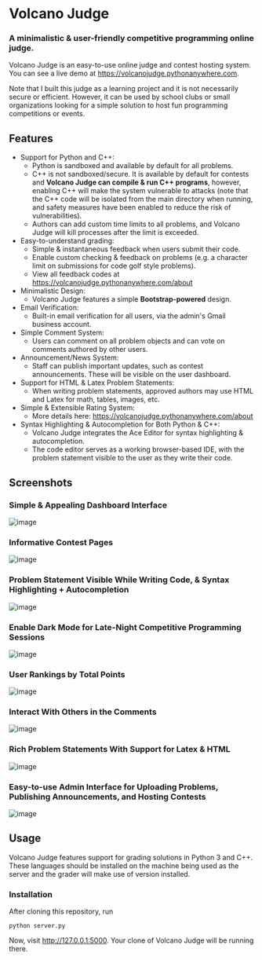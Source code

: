 # Volcano Judge
### A minimalistic &amp; user-friendly competitive programming online judge.

Volcano Judge is an easy-to-use online judge and contest hosting system. You can see a live demo at https://volcanojudge.pythonanywhere.com.

Note that I built this judge as a learning project and it is not necessarily secure or efficient. However, it can be used by school clubs or small organizations looking for a simple solution to host fun programming competitions or events.

## Features
* Support for Python and C++:
  * Python is sandboxed and available by default for all problems.
  * C++ is not sandboxed/secure. It is available by default for contests and **Volcano Judge can compile & run C++ programs**, however, enabling C++ will make the system vulnerable to attacks (note that the C++ code will be isolated from the main directory when running, and safety measures have been enabled to reduce the risk of vulnerabilities).
  * Authors can add custom time limits to all problems, and Volcano Judge will kill processes after the limit is exceeded.
* Easy-to-understand grading:
  * Simple & instantaneous feedback when users submit their code.
  * Enable custom checking & feedback on problems (e.g. a character limit on submissions for code golf style problems).
  * View all feedback codes at https://volcanojudge.pythonanywhere.com/about
* Minimalistic Design:
  * Volcano Judge features a simple **Bootstrap-powered** design.
* Email Verification:
  * Built-in email verification for all users, via the admin's Gmail business account.
* Simple Comment System:
  * Users can comment on all problem objects and can vote on comments authored by other users.
* Announcement/News System:
  * Staff can publish important updates, such as contest announcements. These will be visible on the user dashboard.
* Support for HTML &amp; Latex Problem Statements:
  * When writing problem statements, approved authors may use HTML and Latex for math, tables, images, etc.
* Simple & Extensible Rating System:
  * More details here: https://volcanojudge.pythonanywhere.com/about
* Syntax Highlighting & Autocompletion for Both Python &amp; C++:
  * Volcano Judge integrates the Ace Editor for syntax highlighting & autocompletion.
  * The code editor serves as a working browser-based IDE, with the problem statement visible to the user as they write their code.

## Screenshots
### Simple & Appealing Dashboard Interface
![image](https://github.com/user-attachments/assets/a1b5e4c5-b102-4a6c-a5a7-cb2591317c6d)

### Informative Contest Pages
![image](https://github.com/user-attachments/assets/e473c741-03ab-49b2-9857-e96016f939ed)

### Problem Statement Visible While Writing Code, &amp; Syntax Highlighting + Autocompletion
![image](https://github.com/user-attachments/assets/73314ca2-a8c2-426c-a553-c29a0fc5eca4)

### Enable Dark Mode for Late-Night Competitive Programming Sessions
![image](https://github.com/user-attachments/assets/5a08515f-6855-4849-9f28-9f0462886aba)

### User Rankings by Total Points
![image](https://github.com/user-attachments/assets/642e6bdc-f452-4687-93fb-31ea63a1d2d1)

### Interact With Others in the Comments
![image](https://github.com/user-attachments/assets/057a88d6-4592-4401-841d-5c6dda945c6c)

### Rich Problem Statements With Support for Latex &amp; HTML
![image](https://github.com/user-attachments/assets/f4d61b84-65d2-4ae0-af84-7094a6ce34e1)

### Easy-to-use Admin Interface for Uploading Problems, Publishing Announcements, and Hosting Contests
![image](https://github.com/user-attachments/assets/3ba774d4-43a0-456f-aef0-9740ffe54b51)

## Usage
Volcano Judge features support for grading solutions in Python 3 and C++. These languages should be installed on the machine being used as the server and the grader will make use of version installed.

### Installation
After cloning this repository, run
```
python server.py
```
Now, visit http://127.0.0.1:5000. Your clone of Volcano Judge will be running there.
